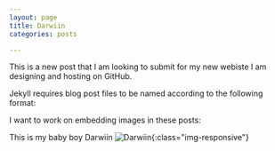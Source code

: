 ```yaml
---
layout: page
title: Darwiin
categories: posts

---
```




This is a new post that I am looking to submit for my new webiste I am designing and hosting on GitHub. 

Jekyll requires blog post files to be named according to the following format:

I want to work on embedding images in these posts: 

This is my baby boy Darwiin ![Darwiin](C:\Users\Taylor\Desktop\TT\_site\assets\darwin.jpg){:class="img-responsive"}


